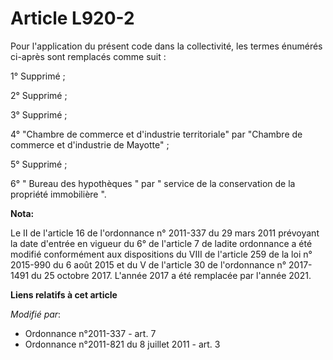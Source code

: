 # Article L920-2

Pour l'application du présent code dans la collectivité, les termes énumérés ci-après sont remplacés comme suit :

1° Supprimé ;

2° Supprimé ;

3° Supprimé ;

4° "Chambre de commerce et d'industrie territoriale" par "Chambre de commerce et d'industrie de Mayotte" ;

5° Supprimé ;

6° " Bureau des hypothèques " par " service de la conservation de la propriété immobilière ".

**Nota:**

Le II de l'article 16 de l'ordonnance n° 2011-337 du 29 mars 2011 prévoyant la date d'entrée en vigueur du 6° de l'article 7
de ladite ordonnance a été modifié conformément aux dispositions du VIII de l'article 259 de la loi n° 2015-990 du 6 août
2015 et du V de l'article 30 de l'ordonnance n° 2017-1491 du 25 octobre 2017. L'année 2017 a été remplacée par l'année 2021.

**Liens relatifs à cet article**

_Modifié par_:

  - Ordonnance n°2011-337 - art. 7
  - Ordonnance n°2011-821 du 8 juillet 2011 - art. 3
